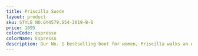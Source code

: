 ```yaml
---
title: Priscilla Suede
layout: product
sku: STYLE NO.GY4579.S54-2019-B-6
price: 1095
colorCode: espresso
colorName: Espresso
description: Our No. 1 bestselling boot for women, Priscilla walks an elegant line between timeless classic and cowgirl chic. The vintage-inspired Tioga stitch pattern harks back to yesteryear, but Priscilla is...
---
```

